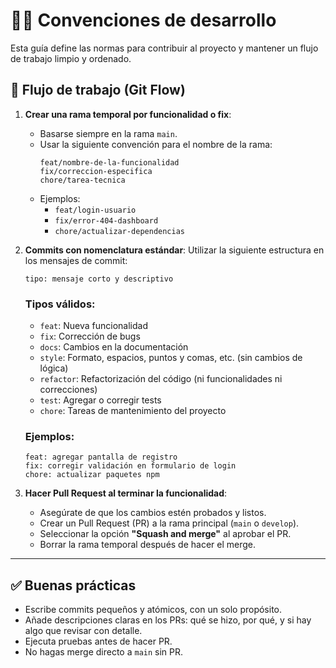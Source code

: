 # 🧑‍💻 Convenciones de desarrollo
Esta guía define las normas para contribuir al proyecto y mantener un flujo de trabajo limpio y ordenado.

## 🌱 Flujo de trabajo (Git Flow)

1. **Crear una rama temporal por funcionalidad o fix**:
   - Basarse siempre en la rama `main`.
   - Usar la siguiente convención para el nombre de la rama:
     ```
     feat/nombre-de-la-funcionalidad
     fix/correccion-especifica
     chore/tarea-tecnica
     ```
   - Ejemplos:
     - `feat/login-usuario`
     - `fix/error-404-dashboard`
     - `chore/actualizar-dependencias`

2. **Commits con nomenclatura estándar**:
   Utilizar la siguiente estructura en los mensajes de commit:

   ```
   tipo: mensaje corto y descriptivo
   ```

   ### Tipos válidos:
   - `feat`: Nueva funcionalidad
   - `fix`: Corrección de bugs
   - `docs`: Cambios en la documentación
   - `style`: Formato, espacios, puntos y comas, etc. (sin cambios de lógica)
   - `refactor`: Refactorización del código (ni funcionalidades ni correcciones)
   - `test`: Agregar o corregir tests
   - `chore`: Tareas de mantenimiento del proyecto

   ### Ejemplos:
   ```
   feat: agregar pantalla de registro
   fix: corregir validación en formulario de login
   chore: actualizar paquetes npm
   ```

3. **Hacer Pull Request al terminar la funcionalidad**:
   - Asegúrate de que los cambios estén probados y listos.
   - Crear un Pull Request (PR) a la rama principal (`main` o `develop`).
   - Seleccionar la opción **"Squash and merge"** al aprobar el PR.
   - Borrar la rama temporal después de hacer el merge.

---

## ✅ Buenas prácticas

- Escribe commits pequeños y atómicos, con un solo propósito.
- Añade descripciones claras en los PRs: qué se hizo, por qué, y si hay algo que revisar con detalle.
- Ejecuta pruebas antes de hacer PR.
- No hagas merge directo a `main` sin PR.

